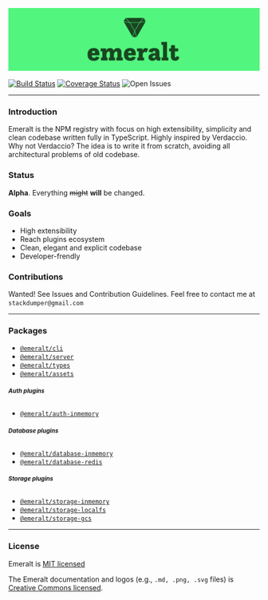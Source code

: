 ![logo](./packages/emeralt-assets/png/full-logo-3-medium.png)

[![Build Status](https://travis-ci.com/emeralt/emeralt.svg?branch=master)](https://travis-ci.com/emeralt/emeralt) 
[![Coverage Status](https://coveralls.io/repos/github/emeralt/emeralt/badge.svg?branch=master)](https://coveralls.io/github/emeralt/emeralt?branch=master)
![Open Issues](https://img.shields.io/github/issues-raw/emeralt/emeralt.svg)

---

### Introduction

Emeralt is the NPM registry with focus on high extensibility, simplicity and clean codebase written fully in TypeScript. Highly inspired by Verdaccio. Why not Verdaccio? The idea is to write it from scratch, avoiding all architectural problems of old codebase.

### Status
**Alpha**. Everything ~~might~~ **will** be changed.

### Goals
- High extensibility
- Reach plugins ecosystem
- Clean, elegant and explicit codebase
- Developer-frendly

### Contributions
Wanted! See Issues and Contribution Guidelines. Feel free to contact me at `stackdumper@gmail.com`

---

### Packages

- [`@emeralt/cli`](./packages/emeralt-cli)
- [`@emeralt/server`](./packages/emeralt-server)
- [`@emeralt/types`](./packages/emeralt-types)
- [`@emeralt/assets`](./packages/emeralt-assets)
<!-- - [`@emeralt/bundler`](./packages/emeralt-bundler) -->

##### <sup>Auth plugins</sup>

- [`@emeralt/auth-inmemory`](./packages/emeralt-auth-inmemory)

##### <sup>Database plugins</sup>

- [`@emeralt/database-inmemory`](./packages/emeralt-database-inmemory)
- [`@emeralt/database-redis`](./packages/emeralt-database-redis)

##### <sup>Storage plugins</sup>

- [`@emeralt/storage-inmemory`](./packages/emeralt-storage-inmemory)
- [`@emeralt/storage-localfs`](./packages/emeralt-storage-localfs)
- [`@emeralt/storage-gcs`](./packages/emeralt-storage-gcs)

---

### License

Emeralt is [MIT licensed](./LICENSE)

The Emeralt documentation and logos (e.g., `.md, .png, .svg` files) is [Creative Commons licensed](./LICENSE-assets).
